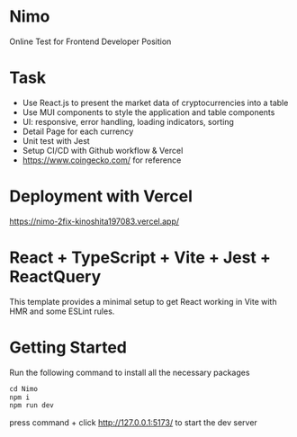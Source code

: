 # Nimo
Online Test for Frontend Developer Position

# Task
- Use React.js to present the market data of cryptocurrencies into a table
- Use MUI components to style the application and table components
- UI: responsive, error handling, loading indicators, sorting
- Detail Page for each currency
- Unit test with Jest
- Setup CI/CD with Github workflow & Vercel
- https://www.coingecko.com/ for reference

# Deployment with Vercel
https://nimo-2fix-kinoshita197083.vercel.app/

# React + TypeScript + Vite + Jest + ReactQuery
This template provides a minimal setup to get React working in Vite with HMR and some ESLint rules.


# Getting Started
Run the following command to install all the necessary packages

```js
cd Nimo
npm i
npm run dev 
``` 
press command + click http://127.0.0.1:5173/ to start the dev server

